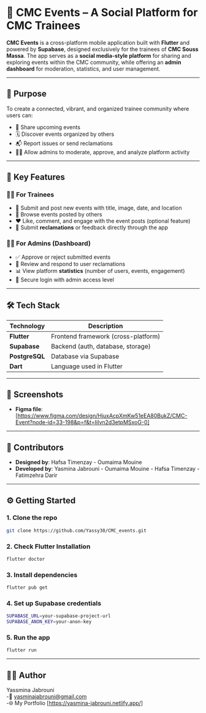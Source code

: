 # 📅 CMC Events – A Social Platform for CMC Trainees

**CMC Events** is a cross-platform mobile application built with **Flutter** and powered by **Supabase**, designed exclusively for the trainees of **CMC Souss Massa**. The app serves as a **social media-style platform** for sharing and exploring events within the CMC community, while offering an **admin dashboard** for moderation, statistics, and user management.

---

## 🎯 Purpose

To create a connected, vibrant, and organized trainee community where users can:
- 📢 Share upcoming events
- 🗓️ Discover events organized by others
- 📬 Report issues or send reclamations
- 👨‍💼 Allow admins to moderate, approve, and analyze platform activity

---

## 🚀 Key Features

### 🧑‍🎓 For Trainees
- 📲 Submit and post new events with title, image, date, and location
- 👀 Browse events posted by others
- ❤️ Like, comment, and engage with the event posts (optional feature)
- 📝 Submit **reclamations** or feedback directly through the app

### 👩‍💼 For Admins (Dashboard)
- ✅ Approve or reject submitted events
- 📨 Review and respond to user reclamations
- 📊 View platform **statistics** (number of users, events, engagement)
- 🔐 Secure login with admin access level

---

## 🛠️ Tech Stack

| Technology     | Description                        |
|----------------|------------------------------------|
| **Flutter**    | Frontend framework (cross-platform)|
| **Supabase**   | Backend (auth, database, storage)  |
| **PostgreSQL** | Database via Supabase              |
| **Dart**       | Language used in Flutter           |

---

## 📸 Screenshots

 - **Figma file**: [https://www.figma.com/design/HjuxAcpXmKw51eEA80BukZ/CMC-Event?node-id=33-198&p=f&t=IiIvn2d3etpMSxoG-0]
---

## 📌 Contributors

- **Designed by**: Hafsa Timenzay - Oumaima Mouine
- **Developed by**: Yasmina Jabrouni - Oumaima Mouine - Hafsa Timenzay - Fatimzehra Darir
---
## ⚙️ Getting Started

### 1. Clone the repo

```bash
git clone https://github.com/Yassy30/CMC_events.git
```
### 2. Check Flutter Installation
```bash
flutter doctor
```
### 3. Install dependencies

```bash
flutter pub get
```
### 4. Set up Supabase credentials

```bash
SUPABASE_URL=your-supabase-project-url
SUPABASE_ANON_KEY=your-anon-key
```
### 5. Run the app

```bash
flutter run
```
---

## 👩‍💻 Author
Yassmina Jabrouni<br>
 -📧 yasminajabrouni@gmail.com <br>
 -🌐 My Portfolio [https://yasmina-jabrouni.netlify.app/]
